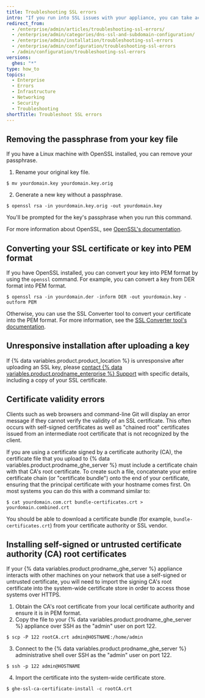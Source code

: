 ```yaml
---
title: Troubleshooting SSL errors
intro: "If you run into SSL issues with your appliance, you can take actions to resolve them."
redirect_from:
  - /enterprise/admin/articles/troubleshooting-ssl-errors/
  - /enterprise/admin/categories/dns-ssl-and-subdomain-configuration/
  - /enterprise/admin/installation/troubleshooting-ssl-errors
  - /enterprise/admin/configuration/troubleshooting-ssl-errors
  - /admin/configuration/troubleshooting-ssl-errors
versions:
  ghes: "*"
type: how_to
topics:
  - Enterprise
  - Errors
  - Infrastructure
  - Networking
  - Security
  - Troubleshooting
shortTitle: Troubleshoot SSL errors
---
```


## Removing the passphrase from your key file

If you have a Linux machine with OpenSSL installed, you can remove your passphrase.

1. Rename your original key file.

```shell
$ mv yourdomain.key yourdomain.key.orig
```

2. Generate a new key without a passphrase.

```shell
$ openssl rsa -in yourdomain.key.orig -out yourdomain.key
```

You'll be prompted for the key's passphrase when you run this command.

For more information about OpenSSL, see [OpenSSL's documentation](https://www.openssl.org/docs/).

## Converting your SSL certificate or key into PEM format

If you have OpenSSL installed, you can convert your key into PEM format by using the `openssl` command. For example, you can convert a key from DER format into PEM format.

```shell
$ openssl rsa -in yourdomain.der -inform DER -out yourdomain.key -outform PEM
```

Otherwise, you can use the SSL Converter tool to convert your certificate into the PEM format. For more information, see the [SSL Converter tool's documentation](https://www.sslshopper.com/ssl-converter.html).

## Unresponsive installation after uploading a key

If {% data variables.product.product_location %} is unresponsive after uploading an SSL key, please [contact {% data variables.product.prodname_enterprise %} Support](https://enterprise.github.com/support) with specific details, including a copy of your SSL certificate.

## Certificate validity errors

Clients such as web browsers and command-line Git will display an error message if they cannot verify the validity of an SSL certificate. This often occurs with self-signed certificates as well as "chained root" certificates issued from an intermediate root certificate that is not recognized by the client.

If you are using a certificate signed by a certificate authority (CA), the certificate file that you upload to {% data variables.product.prodname_ghe_server %} must include a certificate chain with that CA's root certificate. To create such a file, concatenate your entire certificate chain (or "certificate bundle") onto the end of your certificate, ensuring that the principal certificate with your hostname comes first. On most systems you can do this with a command similar to:

```shell
$ cat yourdomain.com.crt bundle-certificates.crt > yourdomain.combined.crt
```

You should be able to download a certificate bundle (for example, `bundle-certificates.crt`) from your certificate authority or SSL vendor.

## Installing self-signed or untrusted certificate authority (CA) root certificates

If your {% data variables.product.prodname_ghe_server %} appliance interacts with other machines on your network that use a self-signed or untrusted certificate, you will need to import the signing CA's root certificate into the system-wide certificate store in order to access those systems over HTTPS.

1. Obtain the CA's root certificate from your local certificate authority and ensure it is in PEM format.
2. Copy the file to your {% data variables.product.prodname_ghe_server %} appliance over SSH as the "admin" user on port 122.

```shell
$ scp -P 122 rootCA.crt admin@HOSTNAME:/home/admin
```

3. Connect to the {% data variables.product.prodname_ghe_server %} administrative shell over SSH as the "admin" user on port 122.

```shell
$ ssh -p 122 admin@HOSTNAME
```

4. Import the certificate into the system-wide certificate store.

```shell
$ ghe-ssl-ca-certificate-install -c rootCA.crt
```

